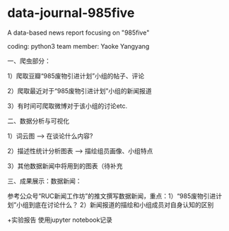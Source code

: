 # data-journal-985five
A data-based news report focusing on "985five"

coding: python3
team member: Yaoke Yangyang

一、爬虫部分：

  1）爬取豆瓣“985废物引进计划”小组的帖子、评论
  
  2）爬取最近对于“985废物引进计划”小组的新闻报道
  
  3）有时间可爬取微博对于该小组的讨论etc.
  
二、数据分析与可视化
 
  1）词云图 --> 在谈论什么内容?
  
  2）描述性统计分析图表 --> 描绘组员画像、小组特点
  
  3）其他数据新闻中将用到的图表（待补充
  
三、成果展示：数据新闻：

  参考公众号“RUC新闻工作坊”的推文撰写数据新闻，重点：1）“985废物引进计划”小组到底在讨论什么？ 2）新闻报道的描绘和小组成员对自身认知的区别
  

+实验报告 使用jupyter notebook记录
